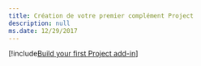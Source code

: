 ```yaml
---
title: Création de votre premier complément Project
description: null
ms.date: 12/29/2017
---
```


[!include[Build your first Project add-in](../includes/file-get-started-project.md)]